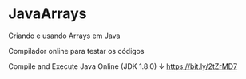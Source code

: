 # JavaArrays
Criando e usando Arrays em Java

Compilador online para testar os códigos

Compile and Execute Java Online (JDK 1.8.0) ↓
https://bit.ly/2tZrMD7
